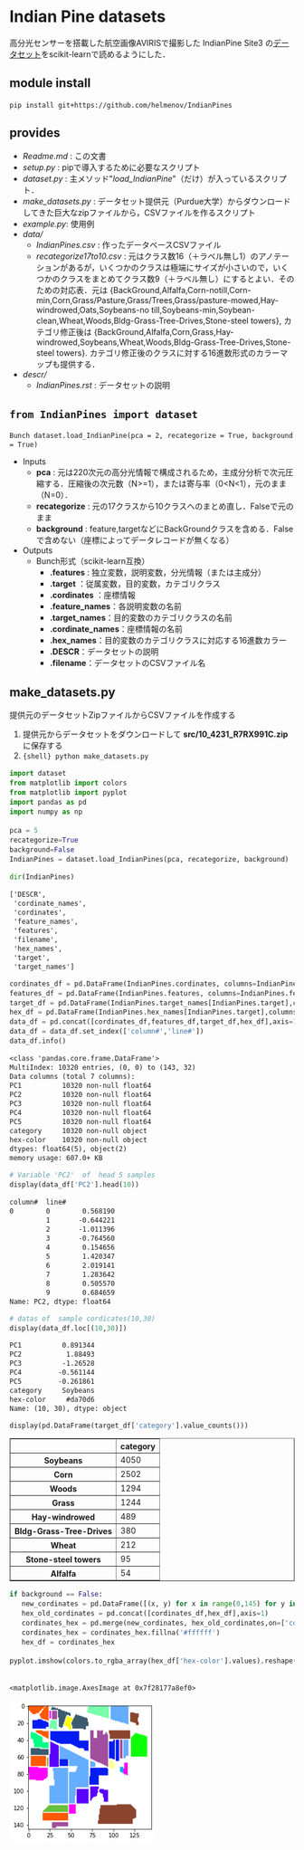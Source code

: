 # Indian Pine datasets

高分光センサーを搭載した航空画像AVIRISで撮影した IndianPine Site3 の[データセット]をscikit-learnで読めるようにした．

[データセット]:https://purr.purdue.edu/publications/1947/1

## module install

```{shell}
pip install git+https://github.com/helmenov/IndianPines
```

## provides

- *Readme.md* : この文書
- *setup.py* : pipで導入するために必要なスクリプト
- *dataset.py* : 主メソッド"*load_IndianPine*"（だけ）が入っているスクリプト．
- *make_datasets.py* : データセット提供元（Purdue大学）からダウンロードしてきた巨大なzipファイルから，CSVファイルを作るスクリプト
- *example.py*: 使用例
- *data/*
  - *IndianPines.csv* : 作ったデータベースCSVファイル
  - *recategorize17to10.csv* : 元はクラス数16（＋ラベル無し1）のアノテーションがあるが，いくつかのクラスは極端にサイズが小さいので，いくつかのクラスをまとめてクラス数9（＋ラベル無し）にするとよい．そのための対応表．元は {BackGround,Alfalfa,Corn-notill,Corn-min,Corn,Grass/Pasture,Grass/Trees,Grass/pasture-mowed,Hay-windrowed,Oats,Soybeans-no
till,Soybeans-min,Soybean-clean,Wheat,Woods,Bldg-Grass-Tree-Drives,Stone-steel towers}, カテゴリ修正後は {BackGround,Alfalfa,Corn,Grass,Hay-windrowed,Soybeans,Wheat,Woods,Bldg-Grass-Tree-Drives,Stone-steel towers}. カテゴリ修正後のクラスに対する16進数形式のカラーマップも提供する．
- *descr/*
  - *IndianPines.rst* : データセットの説明

## ```from IndianPines import dataset```

```{python}
Bunch dataset.load_IndianPine(pca = 2, recategorize = True, background = True)
```

- Inputs
  - **pca** : 元は220次元の高分光情報で構成されるため，主成分分析で次元圧縮する．圧縮後の次元数（N>=1），または寄与率（0<N<1），元のまま（N=0）．
  - **recategorize** : 元の17クラスから10クラスへのまとめ直し．Falseで元のまま
  - **background** : feature,targetなどにBackGroundクラスを含める．Falseで含めない（座標によってデータレコードが無くなる）
- Outputs
  - Bunch形式（scikit-learn互換）
    - **.features** : 独立変数，説明変数，分光情報（または主成分）
    - **.target** ：従属変数，目的変数，カテゴリクラス
    - **.cordinates** ：座標情報
    - **.feature_names**：各説明変数の名前
    - **.target_names**：目的変数のカテゴリクラスの名前
    - **.cordinate_names**：座標情報の名前
    - **.hex_names**：目的変数のカテゴリクラスに対応する16進数カラー
    - **.DESCR**：データセットの説明
    - **.filename**：データセットのCSVファイル名

## make_datasets.py

提供元のデータセットZipファイルからCSVファイルを作成する

1. 提供元からデータセットをダウンロードして **src/10_4231_R7RX991C.zip** に保存する
2. ```{shell} python make_datasets.py```


```python
import dataset
from matplotlib import colors
from matplotlib import pyplot
import pandas as pd
import numpy as np

pca = 5
recategorize=True
background=False
IndianPines = dataset.load_IndianPines(pca, recategorize, background)
```


```python
dir(IndianPines)
```




    ['DESCR',
     'cordinate_names',
     'cordinates',
     'feature_names',
     'features',
     'filename',
     'hex_names',
     'target',
     'target_names']




```python
cordinates_df = pd.DataFrame(IndianPines.cordinates, columns=IndianPines.cordinate_names)
features_df = pd.DataFrame(IndianPines.features, columns=IndianPines.feature_names)
target_df = pd.DataFrame(IndianPines.target_names[IndianPines.target],columns=['category'])
hex_df = pd.DataFrame(IndianPines.hex_names[IndianPines.target],columns=['hex-color'])
data_df = pd.concat([cordinates_df,features_df,target_df,hex_df],axis=1)
data_df = data_df.set_index(['column#','line#'])
data_df.info()
```

    <class 'pandas.core.frame.DataFrame'>
    MultiIndex: 10320 entries, (0, 0) to (143, 32)
    Data columns (total 7 columns):
    PC1          10320 non-null float64
    PC2          10320 non-null float64
    PC3          10320 non-null float64
    PC4          10320 non-null float64
    PC5          10320 non-null float64
    category     10320 non-null object
    hex-color    10320 non-null object
    dtypes: float64(5), object(2)
    memory usage: 607.0+ KB



```python
# Variable 'PC2'  of  head 5 samples
display(data_df['PC2'].head(10))
```


    column#  line#
    0        0        0.568190
             1       -0.644221
             2       -1.011396
             3       -0.764560
             4        0.154656
             5        1.420347
             6        2.019141
             7        1.283642
             8        0.505570
             9        0.684659
    Name: PC2, dtype: float64



```python
# datas of  sample cordicates(10,30) 
display(data_df.loc[(10,30)])
```


    PC1          0.891344
    PC2           1.88493
    PC3          -1.26528
    PC4         -0.561144
    PC5         -0.261861
    category     Soybeans
    hex-color     #da70d6
    Name: (10, 30), dtype: object



```python
display(pd.DataFrame(target_df['category'].value_counts()))
```


<div>
<style scoped>
    .dataframe tbody tr th:only-of-type {
        vertical-align: middle;
    }

    .dataframe tbody tr th {
        vertical-align: top;
    }

    .dataframe thead th {
        text-align: right;
    }
</style>
<table border="1" class="dataframe">
  <thead>
    <tr style="text-align: right;">
      <th></th>
      <th>category</th>
    </tr>
  </thead>
  <tbody>
    <tr>
      <th>Soybeans</th>
      <td>4050</td>
    </tr>
    <tr>
      <th>Corn</th>
      <td>2502</td>
    </tr>
    <tr>
      <th>Woods</th>
      <td>1294</td>
    </tr>
    <tr>
      <th>Grass</th>
      <td>1244</td>
    </tr>
    <tr>
      <th>Hay-windrowed</th>
      <td>489</td>
    </tr>
    <tr>
      <th>Bldg-Grass-Tree-Drives</th>
      <td>380</td>
    </tr>
    <tr>
      <th>Wheat</th>
      <td>212</td>
    </tr>
    <tr>
      <th>Stone-steel towers</th>
      <td>95</td>
    </tr>
    <tr>
      <th>Alfalfa</th>
      <td>54</td>
    </tr>
  </tbody>
</table>
</div>



```python
if background == False:
   new_cordinates = pd.DataFrame([(x, y) for x in range(0,145) for y in range(0,145)],columns=['column#','line#'])
   hex_old_cordinates = pd.concat([cordinates_df,hex_df],axis=1)
   cordinates_hex = pd.merge(new_cordinates, hex_old_cordinates,on=['column#','line#'],how='left')
   cordinates_hex = cordinates_hex.fillna('#ffffff')
   hex_df = cordinates_hex

pyplot.imshow(colors.to_rgba_array(hex_df['hex-color'].values).reshape([145,145,4]))
                                                                
```




    <matplotlib.image.AxesImage at 0x7f28177a8ef0>




![png](output_6_1.png)

